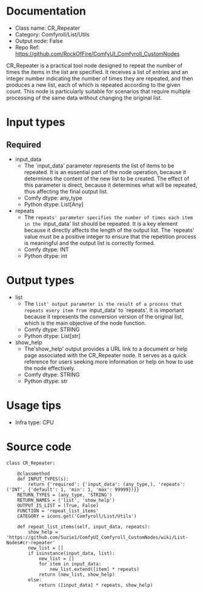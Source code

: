 # Documentation
- Class name: CR_Repeater
- Category: Comfyroll/List/Utils
- Output node: False
- Repo Ref: https://github.com/RockOfFire/ComfyUI_Comfyroll_CustomNodes

CR_Repeater is a practical tool node designed to repeat the number of times the items in the list are specified. It receives a list of entries and an integer number indicating the number of times they are repeated, and then produces a new list, each of which is repeated according to the given count. This node is particularly suitable for scenarios that require multiple processing of the same data without changing the original list.

# Input types
## Required
- input_data
    - The `input_data' parameter represents the list of items to be repeated. It is an essential part of the node operation, because it determines the content of the new list to be created. The effect of this parameter is direct, because it determines what will be repeated, thus affecting the final output list.
    - Comfy dtype: any_type
    - Python dtype: List[Any]
- repeats
    - The `repeats' parameter specifies the number of times each item in the `input_data' list should be repeated. It is a key element because it directly affects the length of the output list. The `repeats' value must be a positive integer to ensure that the repetition process is meaningful and the output list is correctly formed.
    - Comfy dtype: INT
    - Python dtype: int

# Output types
- list
    - The `list' output parameter is the result of a process that repeats every item from `input_data' to `repeats'. It is important because it represents the conversion version of the original list, which is the main objective of the node function.
    - Comfy dtype: STRING
    - Python dtype: List[str]
- show_help
    - The'show_help' output provides a URL link to a document or help page associated with the CR_Repeater node. It serves as a quick reference for users seeking more information or help on how to use the node effectively.
    - Comfy dtype: STRING
    - Python dtype: str

# Usage tips
- Infra type: CPU

# Source code
```
class CR_Repeater:

    @classmethod
    def INPUT_TYPES(s):
        return {'required': {'input_data': (any_type,), 'repeats': ('INT', {'default': 1, 'min': 1, 'max': 99999})}}
    RETURN_TYPES = (any_type, 'STRING')
    RETURN_NAMES = ('list', 'show_help')
    OUTPUT_IS_LIST = (True, False)
    FUNCTION = 'repeat_list_items'
    CATEGORY = icons.get('Comfyroll/List/Utils')

    def repeat_list_items(self, input_data, repeats):
        show_help = 'https://github.com/Suzie1/ComfyUI_Comfyroll_CustomNodes/wiki/List-Nodes#cr-repeater'
        new_list = []
        if isinstance(input_data, list):
            new_list = []
            for item in input_data:
                new_list.extend([item] * repeats)
            return (new_list, show_help)
        else:
            return ([input_data] * repeats, show_help)
```